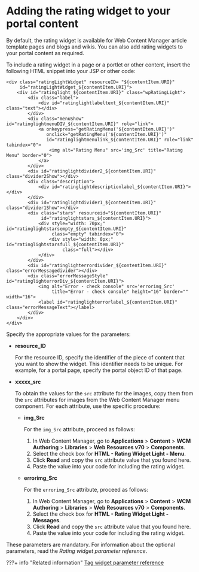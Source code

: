 # Adding the rating widget to your portal content

By default, the rating widget is available for Web Content Manager article template pages and blogs and wikis. You can also add rating widgets to your portal content as required.

To include a rating widget in a page or a portlet or other content, insert the following HTML snippet into your JSP or other code:

```
<div class="ratingLightWidget" resourceID= "${contentItem.URI}" 
     id="ratingLightWidget_${contentItem.URI}">
    <div id="ratinglight_${contentItem.URI}" class="wpRatingLight">
        <div class="label">
            <div id="ratinglightlabeltext_${contentItem.URI}" class="text"></div>
        </div>
        <div class="menuShow" id="ratinglightmenuDIV_${contentItem.URI}" role="link">
            <a onkeypress="getRatingMenu('${contentItem.URI}')" 
               onclick="getRatingMenu('${contentItem.URI}')" 
               id="ratinglightmenulink_${contentItem.URI}" role="link" tabindex="0">
                <img alt="Rating Menu" src='img_Src' title="Rating Menu" border="0">
            </a>
        </div>
        <div id="ratinglightdivider2_${contentItem.URI}" class="divider2Show"></div>
        <div class="description">
            <div id="ratinglightdescriptionlabel_${contentItem.URI}"></div>
        </div>
        <div id="ratinglightdivider1_${contentItem.URI}" class="divider1Show"></div>
        <div class="stars" resourceid="${contentItem.URI}" 
             id="ratinglightstars_${contentItem.URI}">
            <div style="width: 70px;" id="ratinglightstarsempty_${contentItem.URI}" 
                 class="empty" tabindex="0">
                <div style="width: 0px;" id="ratinglightstarsfull_${contentItem.URI}" 
                     class="full"></div>
            </div>
        </div>
        <div id="ratinglighterrordivider_${contentItem.URI}" class="errorMessagedivider"></div>
        <div class="errorMessageStyle" id="ratinglighterrorDiv_${contentItem.URI}">
            <img alt="Error - check console" src='errorimg_Src' 
                 title="Error - check console" height="16" border="" width="16">
            <label id="ratinglighterrorlabel_${contentItem.URI}" class="errorMessageText"></label>
        </div>
    </div>
</div>

```

Specify the appropriate values for the parameters:

-   **resource\_ID**

    For the resource ID, specify the identifier of the piece of content that you want to show the widget. This identifier needs to be unique. For example, for a portal page, specify the portal object ID of that page.

-   **xxxxx\_src**

    To obtain the values for the `src` attribute for the images, copy them from the `src` attributes for images from the Web Content Manager menu component. For each attribute, use the specific procedure:

    -   **img\_Src**

        For the `img_Src` attribute, proceed as follows:

        1.  In Web Content Manager, go to **Applications** \> **Content** \> **WCM Authoring** \> **Libraries** \> **Web Resources v70** \> **Components**.
        2.  Select the check box for **HTML - Rating Widget Light - Menu**.
        3.  Click **Read** and copy the `src` attribute value that you found here.
        4.  Paste the value into your code for including the rating widget.
    -   **errorimg\_Src**

        For the `errorimg_Src` attribute, proceed as follows:

        1.  In Web Content Manager, go to **Applications** \> **Content** \> **WCM Authoring** \> **Libraries** \> **Web Resources v70** \> **Components**.
        2.  Select the check box for **HTML - Rating Widget Light - Messages**.
        3.  Click **Read** and copy the `src` attribute value that you found here.
        4.  Paste the value into your code for including the rating widget.

These parameters are mandatory. For information about the optional parameters, read the *Rating widget parameter reference*.


???+ info "Related information"
    [Tag widget parameter reference](../../../cfg_reference/parm_ref_tag_rate_widget/tag_rate_parm_ref_inl_tag_lite.md)


